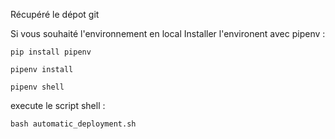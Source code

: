Récupéré le dépot git

Si vous souhaité l'environnement en local 
Installer l'environent avec pipenv :

```
pip install pipenv

pipenv install 

pipenv shell 
```

execute le script shell : 

```
bash automatic_deployment.sh
```
